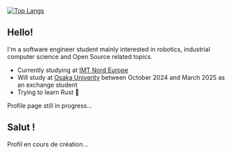 [![Top Langs](https://github-readme-stats.vercel.app/api/top-langs/?username=Havane44&theme=github_dark)](https://github.com/anuraghazra/github-readme-stats)

## Hello!
I'm a software engineer student mainly interested in robotics, industrial computer science and Open Source related topics.
- Currently studying at [IMT Nord Europe](https://imt-nord-europe.fr/en/)
- Will study at [Osaka Univerity](https://www.osaka-u.ac.jp/en) between October 2024 and March 2025 as an exchange student
- Trying to learn Rust 🦀

Profile page still in progress...

## Salut !
Profil en cours de création...
